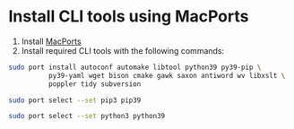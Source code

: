 # Install CLI tools using MacPorts

1. Install [MacPorts](http://www.macports.org) 
2. Install required CLI tools with the following commands:

```sh
sudo port install autoconf automake libtool python39 py39-pip \
          py39-yaml wget bison cmake gawk saxon antiword wv libxslt \
          poppler tidy subversion

sudo port select --set pip3 pip39

sudo port select --set python3 python39
```


